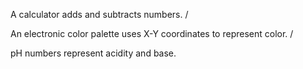 A calculator adds and subtracts numbers. /

An electronic color palette uses X-Y coordinates to represent color. /

pH numbers represent acidity and base. 
